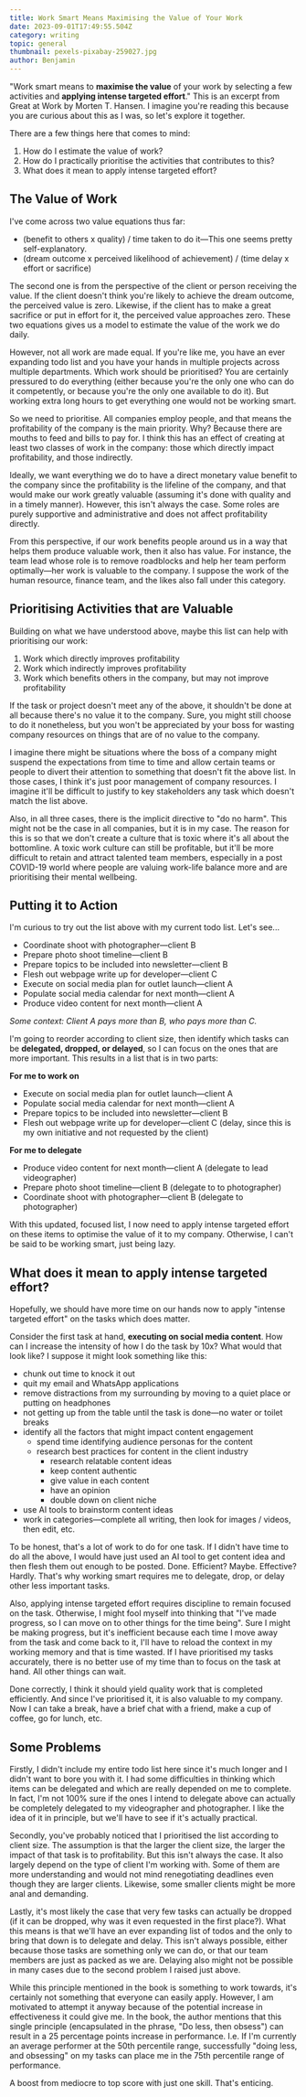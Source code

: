 ```yaml
---
title: Work Smart Means Maximising the Value of Your Work
date: 2023-09-01T17:49:55.504Z
category: writing
topic: general
thumbnail: pexels-pixabay-259027.jpg
author: Benjamin
---
```


"Work smart means to **maximise the value** of your work by selecting a few activities and **applying intense targeted effort**." This is an excerpt from Great at Work by Morten T. Hansen. I imagine you're reading this because you are curious about this as I was, so let's explore it together.

There are a few things here that comes to mind:

1. How do I estimate the value of work?
2. How do I practically prioritise the activities that contributes to this?
3. What does it mean to apply intense targeted effort?

## The Value of Work

I've come across two value equations thus far:

- (benefit to others x quality) / time taken to do it—This one seems pretty self-explanatory.
- (dream outcome x perceived likelihood of achievement) / (time delay x effort or sacrifice)

The second one is from the perspective of the client or person receiving the value. If the client doesn't think you're likely to achieve the dream outcome, the perceived value is zero. Likewise, if the client has to make a great sacrifice or put in effort for it, the perceived value approaches zero. These two equations gives us a model to estimate the value of the work we do daily.

However, not all work are made equal. If you're like me, you have an ever expanding todo list and you have your hands in multiple projects across multiple departments. Which work should be prioritised? You are certainly pressured to do everything (either because you're the only one who can do it competently, or because you're the only one available to do it). But working extra long hours to get everything one would not be working smart.

So we need to prioritise. All companies employ people, and that means the profitability of the company is the main priority. Why? Because there are mouths to feed and bills to pay for. I think this has an effect of creating at least two classes of work in the company: those which directly impact profitability, and those indirectly.

Ideally, we want everything we do to have a direct monetary value benefit to the company since the profitability is the lifeline of the company, and that would make our work greatly valuable (assuming it's done with quality and in a timely manner). However, this isn't always the case. Some roles are purely supportive and administrative and does not affect profitability directly.

From this perspective, if our work benefits people around us in a way that helps them produce valuable work, then it also has value. For instance, the team lead whose role is to remove roadblocks and help her team perform optimally—her work is valuable to the company. I suppose the work of the human resource, finance team, and the likes also fall under this category.

## Prioritising Activities that are Valuable

Building on what we have understood above, maybe this list can help with prioritising our work:

1. Work which directly improves profitability
2. Work which indirectly improves profitability
3. Work which benefits others in the company, but may not improve profitability

If the task or project doesn't meet any of the above, it shouldn't be done at all because there's no value it to the company. Sure, you might still choose to do it nonetheless, but you won't be appreciated by your boss for wasting company resources on things that are of no value to the company.

I imagine there might be situations where the boss of a company might suspend the expectations from time to time and allow certain teams or people to divert their attention to something that doesn't fit the above list. In those cases, I think it's just poor management of company resources. I imagine it'll be difficult to justify to key stakeholders any task which doesn't match the list above.

Also, in all three cases, there is the implicit directive to "do no harm". This might not be the case in all companies, but it is in my case. The reason for this is so that we don't create a culture that is toxic where it's all about the bottomline. A toxic work culture can still be profitable, but it'll be more difficult to retain and attract talented team members, especially in a post COVID-19 world where people are valuing work-life balance more and are prioritising their mental wellbeing.

## Putting it to Action

I'm curious to try out the list above with my current todo list. Let's see...

- Coordinate shoot with photographer—client B
- Prepare photo shoot timeline—client B
- Prepare topics to be included into newsletter—client B
- Flesh out webpage write up for developer—client C
- Execute on social media plan for outlet launch—client A
- Populate social media calendar for next month—client A
- Produce video content for next month—client A

_Some context: Client A pays more than B, who pays more than C._

I'm going to reorder according to client size, then identify which tasks can be **delegated, dropped, or delayed**, so I can focus on the ones that are more important. This results in a list that is in two parts:

**For me to work on**

- Execute on social media plan for outlet launch—client A
- Populate social media calendar for next month—client A
- Prepare topics to be included into newsletter—client B
- Flesh out webpage write up for developer—client C (delay, since this is my own initiative and not requested by the client)

**For me to delegate**

- Produce video content for next month—client A (delegate to lead videographer)
- Prepare photo shoot timeline—client B (delegate to to photographer)
- Coordinate shoot with photographer—client B (delegate to photographer)

With this updated, focused list, I now need to apply intense targeted effort on these items to optimise the value of it to my company. Otherwise, I can't be said to be working smart, just being lazy.

## What does it mean to apply intense targeted effort?

Hopefully, we should have more time on our hands now to apply "intense targeted effort" on the tasks which does matter.

Consider the first task at hand, **executing on social media content**. How can I increase the intensity of how I do the task by 10x? What would that look like? I suppose it might look something like this:

- chunk out time to knock it out
- quit my email and WhatsApp applications
- remove distractions from my surrounding by moving to a quiet place or putting on headphones
- not getting up from the table until the task is done—no water or toilet breaks
- identify all the factors that might impact content engagement
  - spend time identifying audience personas for the content
  - research best practices for content in the client industry
    - research relatable content ideas
    - keep content authentic
    - give value in each content
    - have an opinion
    - double down on client niche
- use AI tools to brainstorm content ideas
- work in categories—complete all writing, then look for images / videos, then edit, etc.

To be honest, that's a lot of work to do for one task. If I didn't have time to do all the above, I would have just used an AI tool to get content idea and then flesh them out enough to be posted. Done. Efficient? Maybe. Effective? Hardly. That's why working smart requires me to delegate, drop, or delay other less important tasks.

Also, applying intense targeted effort requires discipline to remain focused on the task. Otherwise, I might fool myself into thinking that "I've made progress, so I can move on to other things for the time being". Sure I might be making progress, but it's inefficient because each time I move away from the task and come back to it, I'll have to reload the context in my working memory and that is time wasted. If I have prioritised my tasks accurately, there is no better use of my time than to focus on the task at hand. All other things can wait.

Done correctly, I think it should yield quality work that is completed efficiently. And since I've prioritised it, it is also valuable to my company. Now I can take a break, have a brief chat with a friend, make a cup of coffee, go for lunch, etc.

## Some Problems

Firstly, I didn't include my entire todo list here since it's much longer and I didn't want to bore you with it. I had some difficulties in thinking which items can be delegated and which are really depended on me to complete. In fact, I'm not 100% sure if the ones I intend to delegate above can actually be completely delegated to my videographer and photographer. I like the idea of it in principle, but we'll have to see if it's actually practical.

Secondly, you've probably noticed that I prioritised the list according to client size. The assumption is that the larger the client size, the larger the impact of that task is to profitability. But this isn't always the case. It also largely depend on the type of client I'm working with. Some of them are more understanding and would not mind renegotiating deadlines even though they are larger clients. Likewise, some smaller clients might be more anal and demanding.

Lastly, it's most likely the case that very few tasks can actually be dropped (if it can be dropped, why was it even requested in the first place?). What this means is that we'll have an ever expanding list of todos and the only to bring that down is to delegate and delay. This isn't always possible, either because those tasks are something only we can do, or that our team members are just as packed as we are. Delaying also might not be possible in many cases due to the second problem I raised just above.

While this principle mentioned in the book is something to work towards, it's certainly not something that everyone can easily apply. However, I am motivated to attempt it anyway because of the potential increase in effectiveness it could give me. In the book, the author mentions that this single principle (encapsulated in the phrase, "Do less, then obsess") can result in a 25 percentage points increase in performance. I.e. If I'm currently an average performer at the 50th percentile range, successfully "doing less, and obsessing" on my tasks can place me in the 75th percentile range of performance.

A boost from mediocre to top score with just one skill. That's enticing.
